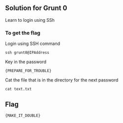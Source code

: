 ## Solution for Grunt 0

Learn to login using SSh

### To get the flag

Login using SSH command 

```
ssh grunt0@IPAddress
```

Key in the password 

```
{PREPARE_FOR_TROUBLE}
```

Cat the file that is in the directory for the next password

```
cat text.txt
```

## Flag
```
{MAKE_IT_DOUBLE}
```
